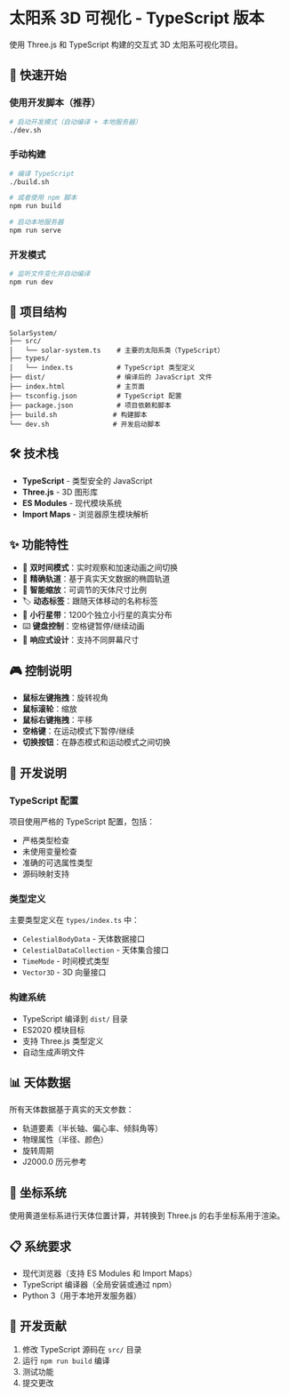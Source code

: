 # 太阳系 3D 可视化 - TypeScript 版本

使用 Three.js 和 TypeScript 构建的交互式 3D 太阳系可视化项目。

## 🚀 快速开始

### 使用开发脚本（推荐）

```bash
# 启动开发模式（自动编译 + 本地服务器）
./dev.sh
```

### 手动构建

```bash
# 编译 TypeScript
./build.sh

# 或者使用 npm 脚本
npm run build

# 启动本地服务器
npm run serve
```

### 开发模式

```bash
# 监听文件变化并自动编译
npm run dev
```

## 📁 项目结构

```
SolarSystem/
├── src/
│   └── solar-system.ts    # 主要的太阳系类（TypeScript）
├── types/
│   └── index.ts           # TypeScript 类型定义
├── dist/                  # 编译后的 JavaScript 文件
├── index.html             # 主页面
├── tsconfig.json          # TypeScript 配置
├── package.json           # 项目依赖和脚本
├── build.sh              # 构建脚本
└── dev.sh                # 开发启动脚本
```

## 🛠️ 技术栈

- **TypeScript** - 类型安全的 JavaScript
- **Three.js** - 3D 图形库
- **ES Modules** - 现代模块系统
- **Import Maps** - 浏览器原生模块解析

## ✨ 功能特性

- 🌟 **双时间模式**：实时观察和加速动画之间切换
- 🔭 **精确轨道**：基于真实天文数据的椭圆轨道
- 🎯 **智能缩放**：可调节的天体尺寸比例
- 🏷️ **动态标签**：跟随天体移动的名称标签
- 💫 **小行星带**：1200个独立小行星的真实分布
- ⌨️ **键盘控制**：空格键暂停/继续动画
- 📱 **响应式设计**：支持不同屏幕尺寸

## 🎮 控制说明

- **鼠标左键拖拽**：旋转视角
- **鼠标滚轮**：缩放
- **鼠标右键拖拽**：平移
- **空格键**：在运动模式下暂停/继续
- **切换按钮**：在静态模式和运动模式之间切换

## 🔧 开发说明

### TypeScript 配置

项目使用严格的 TypeScript 配置，包括：
- 严格类型检查
- 未使用变量检查
- 准确的可选属性类型
- 源码映射支持

### 类型定义

主要类型定义在 `types/index.ts` 中：
- `CelestialBodyData` - 天体数据接口
- `CelestialDataCollection` - 天体集合接口
- `TimeMode` - 时间模式类型
- `Vector3D` - 3D 向量接口

### 构建系统

- TypeScript 编译到 `dist/` 目录
- ES2020 模块目标
- 支持 Three.js 类型定义
- 自动生成声明文件

## 📊 天体数据

所有天体数据基于真实的天文参数：
- 轨道要素（半长轴、偏心率、倾斜角等）
- 物理属性（半径、颜色）
- 旋转周期
- J2000.0 历元参考

## 🌌 坐标系统

使用黄道坐标系进行天体位置计算，并转换到 Three.js 的右手坐标系用于渲染。

## 📋 系统要求

- 现代浏览器（支持 ES Modules 和 Import Maps）
- TypeScript 编译器（全局安装或通过 npm）
- Python 3（用于本地开发服务器）

## 🤝 开发贡献

1. 修改 TypeScript 源码在 `src/` 目录
2. 运行 `npm run build` 编译
3. 测试功能
4. 提交更改